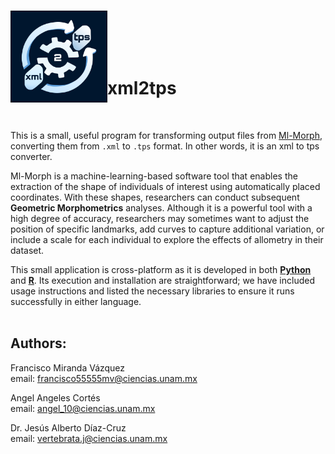 
<!-- README.md is generated from README.Rmd. Please edit that file -->

<br> <img src="images\xml2tps-logo.png" align="left" width="155">
<br><br><br><br>

# **xml2tps**

<br>

This is a small, useful program for transforming output files from
[Ml-Morph](https://github.com/agporto/ml-morph), converting them from
`.xml` to `.tps` format. In other words, it is an xml to tps converter.

Ml-Morph is a machine-learning-based software tool that enables the
extraction of the shape of individuals of interest using automatically
placed coordinates. With these shapes, researchers can conduct
subsequent **Geometric Morphometrics** analyses. Although it is a
powerful tool with a high degree of accuracy, researchers may sometimes
want to adjust the position of specific landmarks, add curves to capture
additional variation, or include a scale for each individual to explore
the effects of allometry in their dataset.

This small application is cross-platform as it is developed in both
[**Python**](/Python) and [**R**](/R). Its execution and installation
are straightforward; we have included usage instructions and listed the
necessary libraries to ensure it runs successfully in either language.
<br><br>

## **Authors**:

Francisco Miranda Vázquez  
email:
<a href="mailto:francisco55555mv@ciencias.unam.mx" class="email">francisco55555mv@ciencias.unam.mx</a>

Angel Angeles Cortés  
email:
<a href="mailto:angel_10@ciencias.unam.mx" class="email">angel_10@ciencias.unam.mx</a>

Dr. Jesús Alberto Díaz-Cruz  
email:
<a href="mailto:vertebrata.j@ciencias.unam.mx" class="email">vertebrata.j@ciencias.unam.mx</a>

